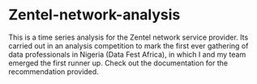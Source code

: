 # Zentel-network-analysis
This is a time series analysis for the Zentel network service provider. Its carried out in an analysis competition to mark the first ever gathering of data professionals in Nigeria (Data Fest Africa), in which I and my team emerged the first runner up. Check out the documentation for the recommendation provided.
